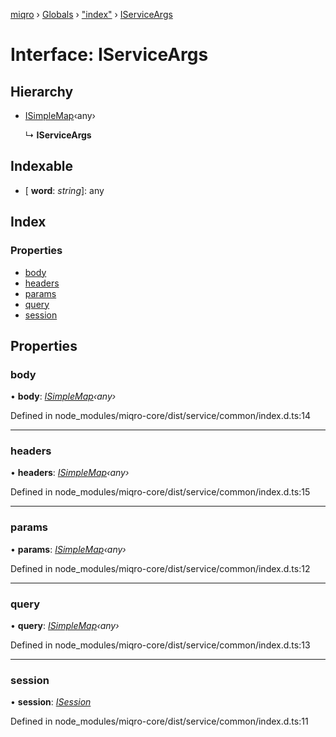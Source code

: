 [miqro](../README.md) › [Globals](../globals.md) › ["index"](../modules/_index_.md) › [IServiceArgs](_index_.iserviceargs.md)

# Interface: IServiceArgs

## Hierarchy

* [ISimpleMap](_index_.isimplemap.md)‹any›

  ↳ **IServiceArgs**

## Indexable

* \[ **word**: *string*\]: any

## Index

### Properties

* [body](_index_.iserviceargs.md#body)
* [headers](_index_.iserviceargs.md#headers)
* [params](_index_.iserviceargs.md#params)
* [query](_index_.iserviceargs.md#query)
* [session](_index_.iserviceargs.md#session)

## Properties

###  body

• **body**: *[ISimpleMap](_index_.isimplemap.md)‹any›*

Defined in node_modules/miqro-core/dist/service/common/index.d.ts:14

___

###  headers

• **headers**: *[ISimpleMap](_index_.isimplemap.md)‹any›*

Defined in node_modules/miqro-core/dist/service/common/index.d.ts:15

___

###  params

• **params**: *[ISimpleMap](_index_.isimplemap.md)‹any›*

Defined in node_modules/miqro-core/dist/service/common/index.d.ts:12

___

###  query

• **query**: *[ISimpleMap](_index_.isimplemap.md)‹any›*

Defined in node_modules/miqro-core/dist/service/common/index.d.ts:13

___

###  session

• **session**: *[ISession](_index_.isession.md)*

Defined in node_modules/miqro-core/dist/service/common/index.d.ts:11
